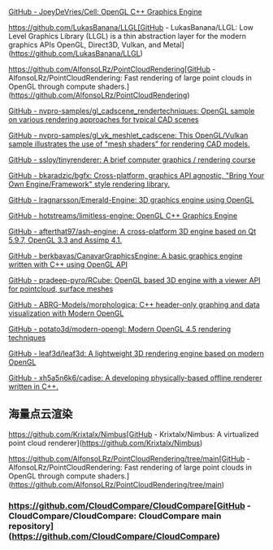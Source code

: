 [GitHub - JoeyDeVries/Cell: OpenGL C++ Graphics Engine](https://github.com/JoeyDeVries/Cell)

https://github.com/LukasBanana/LLGL[GitHub - LukasBanana/LLGL: Low Level Graphics Library (LLGL) is a thin abstraction layer for the modern graphics APIs OpenGL, Direct3D, Vulkan, and Metal](https://github.com/LukasBanana/LLGL)

https://github.com/AlfonsoLRz/PointCloudRendering[GitHub - AlfonsoLRz/PointCloudRendering: Fast rendering of large point clouds in OpenGL through compute shaders.](https://github.com/AlfonsoLRz/PointCloudRendering)


[GitHub - nvpro-samples/gl\_cadscene\_rendertechniques: OpenGL sample on various rendering approaches for typical CAD scenes](https://github.com/nvpro-samples/gl_cadscene_rendertechniques)

[GitHub - nvpro-samples/gl\_vk\_meshlet\_cadscene: This OpenGL/Vulkan sample illustrates the use of "mesh shaders" for rendering CAD models.](https://github.com/nvpro-samples/gl_vk_meshlet_cadscene)

[GitHub - ssloy/tinyrenderer: A brief computer graphics / rendering course](https://github.com/ssloy/tinyrenderer)

[GitHub - bkaradzic/bgfx: Cross-platform, graphics API agnostic, "Bring Your Own Engine/Framework" style rendering library.](https://github.com/bkaradzic/bgfx)

[GitHub - lragnarsson/Emerald-Engine: 3D graphics engine using OpenGL](https://github.com/lragnarsson/Emerald-Engine)

[GitHub - hotstreams/limitless-engine: OpenGL C++ Graphics Engine](https://github.com/hotstreams/limitless-engine)

[GitHub - afterthat97/ash-engine: A cross-platform 3D engine based on Qt 5.9.7, OpenGL 3.3 and Assimp 4.1.](https://github.com/afterthat97/ash-engine)

[GitHub - berkbavas/CanavarGraphicsEngine: A basic graphics engine written with C++ using OpenGL API](https://github.com/berkbavas/CanavarGraphicsEngine)

[GitHub - pradeep-pyro/RCube: OpenGL based 3D engine with a viewer API for pointcloud, surface meshes](https://github.com/pradeep-pyro/RCube)

[GitHub - ABRG-Models/morphologica: C++ header-only graphing and data visualization with Modern OpenGL](https://github.com/ABRG-Models/morphologica)

[GitHub - potato3d/modern-opengl: Modern OpenGL 4.5 rendering techniques](https://github.com/potato3d/modern-opengl)

[GitHub - leaf3d/leaf3d: A lightweight 3D rendering engine based on modern OpenGL](https://github.com/leaf3d/leaf3d)

[GitHub - xh5a5n6k6/cadise: A developing physically-based offline renderer written in C++.](https://github.com/xh5a5n6k6/cadise)

## 海量点云渲染
https://github.com/Krixtalx/Nimbus[GitHub - Krixtalx/Nimbus: A virtualized point cloud renderer](https://github.com/Krixtalx/Nimbus)

https://github.com/AlfonsoLRz/PointCloudRendering/tree/main[GitHub - AlfonsoLRz/PointCloudRendering: Fast rendering of large point clouds in OpenGL through compute shaders.](https://github.com/AlfonsoLRz/PointCloudRendering/tree/main)


### https://github.com/CloudCompare/CloudCompare[GitHub - CloudCompare/CloudCompare: CloudCompare main repository](https://github.com/CloudCompare/CloudCompare)

